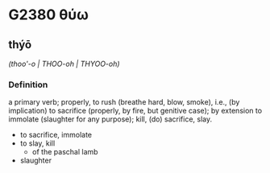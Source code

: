 # G2380 θύω

## thýō

_(thoo'-o | THOO-oh | THYOO-oh)_

### Definition

a primary verb; properly, to rush (breathe hard, blow, smoke), i.e., (by implication) to sacrifice (properly, by fire, but genitive case); by extension to immolate (slaughter for any purpose); kill, (do) sacrifice, slay.

- to sacrifice, immolate
- to slay, kill
  - of the paschal lamb
- slaughter

